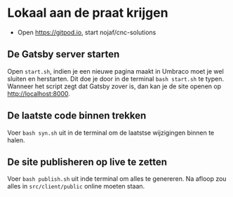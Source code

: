 # Lokaal aan de praat krijgen

- Open https://gitpod.io, start nojaf/cnc-solutions

## De Gatsby server starten

Open `start.sh`, indien je een nieuwe pagina maakt in Umbraco moet je wel sluiten en herstarten.
Dit doe je door in de terminal `bash start.sh` te typen.
Wanneer het script zegt dat Gatsby zover is, dan kan je de site openen op [http://localhost:8000](http://localhost:8000).

## De laatste code binnen trekken

Voer `bash syn.sh` uit in de terminal om de laatstse wijzigingen binnen te halen.

## De site publisheren op live te zetten

Voer `bash publish.sh` uit inde terminal om alles te genereren.
Na afloop zou alles in `src/client/public` online moeten staan.
